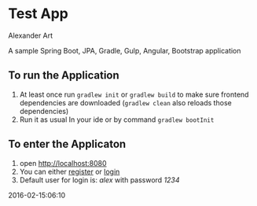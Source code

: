 # Test App
Alexander Art

A sample Spring Boot, JPA, Gradle, Gulp, Angular, Bootstrap application

## To run the Application

1. At least once run `gradlew init` or `gradlew build` to make sure frontend dependencies are downloaded (`gradlew clean` also reloads those dependencies)
2. Run it as usual In your ide or by command `gradlew bootInit`

## To enter the Applicaton

1. open [http://localhost:8080](http://localhost:8080)
2. You can either [register](http://localhost:8080/register) or [login](http://localhost:8080/login)
3. Default user for login is: *alex* with password *1234*

2016-02-15:06:10

